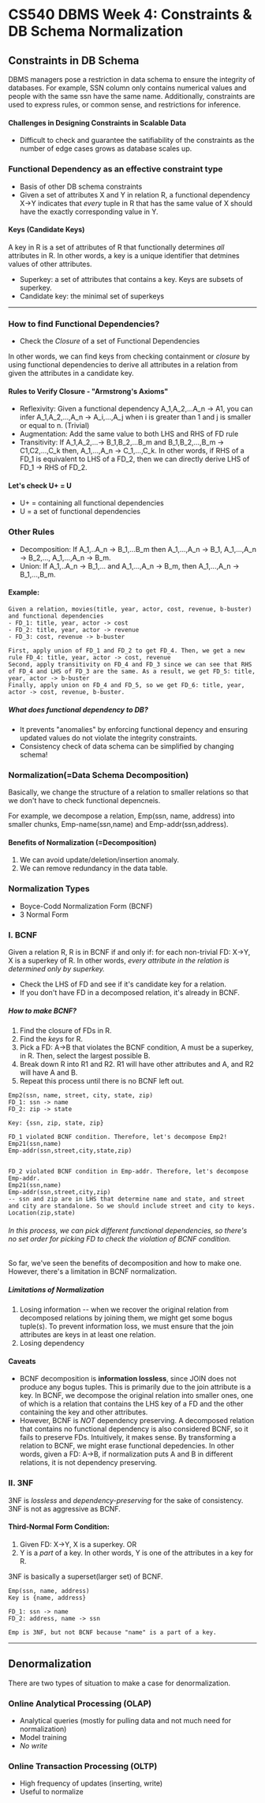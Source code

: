 # CS540 DBMS Week 4: Constraints & DB Schema Normalization 

## Constraints in DB Schema
DBMS managers pose a restriction in data schema to ensure the integrity of databases. For example, SSN column only contains numerical values and people with the same ssn have the same name. Additionally, constraints are used to express rules, or common sense, and restrictions for inference. 

#### Challenges in Designing Constraints in Scalable Data 
- Difficult to check and guarantee the satifiability of the constraints as the number of edge cases grows as database scales up.

### Functional Dependency as an effective constraint type
- Basis of other DB schema constraints
- Given a set of attributes X and Y in relation R, a functional dependency X->Y indicates that *every* tuple in R that has the same value of X should have the exactly corresponding value in Y. 

#### Keys (Candidate Keys)
A key in R is a set of attributes of R that functionally determines *all* attributes in R. In other words, a key is a unique identifier that detmines values of other attributes. 
* Superkey: a set of attributes that contains a key. Keys are subsets of superkey. 
* Candidate key: the minimal set of superkeys

------------------------------------------------------
### How to find Functional Dependencies? 

- Check the *Closure* of a set of Functional Dependencies 

In other words, we can find keys from checking containment or *closure* by using functional dependencies to derive all attributes in a relation from given the attributes in a candidate key.

#### Rules to Verify Closure - "Armstrong's Axioms"

- Reflexivity: Given a functional dependency A_1,A_2,...A_n -> A1, you can infer A_1,A_2,...,A_n -> A_i,...,A_j when i is greater than 1 and j is smaller or equal to n. (Trivial)
- Augmentation: Add the same value to both LHS and RHS of FD rule
- Transitivity: If A_1,A_2,...-> B_1,B_2,...B_m and B_1,B_2,...,B_m -> C1,C2,...,C_k then, A_1,...,A_n -> C_1,...,C_k. In other words, if RHS of a FD_1 is equivalent to LHS of a FD_2, then we can directly derive LHS of FD_1 -> RHS of FD_2.

#### Let's check U+ = U

* U+ = containing all functional dependencies 
* U = a set of functional dependencies 

### Other Rules 

- Decomposition: If A_1,..A_n -> B_1,...B_m then A_1,...,A_n -> B_1, A_1,...,A_n -> B_2,..., A_1,...,A_n -> B_m.
- Union: If A_1,..A_n -> B_1,... and A_1,...,A_n -> B_m, then A_1,...,A_n -> B_1,...,B_m.


#### Example: 

```
Given a relation, movies(title, year, actor, cost, revenue, b-buster) and functional dependencies 
- FD_1: title, year, actor -> cost
- FD_2: title, year, actor -> revenue
- FD_3: cost, revenue -> b-buster 

First, apply union of FD_1 and FD_2 to get FD_4. Then, we get a new rule FD_4: title, year, actor -> cost, revenue 
Second, apply transitivity on FD_4 and FD_3 since we can see that RHS of FD_4 and LHS of FD_3 are the same. As a result, we get FD_5: title, year, actor -> b-buster
Finally, apply union on FD_4 and FD_5, so we get FD_6: title, year, actor -> cost, revenue, b-buster. 
```

##### What does functional dependency to DB?

- It prevents "anomalies" by enforcing functional depency and ensuring updated values do not violate the integrity constraints. 
- Consistency check of data schema can be simplified by changing schema!

### Normalization(=Data Schema Decomposition)

Basically, we change the structure of a relation to smaller relations so that we don't have to check functional depencneis. 

For example, we decompose a relation, Emp(ssn, name, address) into smaller chunks, Emp-name(ssn,name) and Emp-addr(ssn,address).

#### Benefits of Normalization (=Decomposition) 
1. We can avoid update/deletion/insertion anomaly.
2. We can remove redundancy in the data table. 


### Normalization Types 
- Boyce-Codd Normalization Form (BCNF)
- 3 Normal Form 

### I. BCNF 

Given a relation R, R is in BCNF if and only if: for each non-trivial FD: X->Y, X is a superkey of R. In other words, *every attribute in the relation is determined only by superkey.*

- Check the LHS of FD and see if it's candidate key for a relation. 
- If you don't have FD in a decomposed relation, it's already in BCNF. 

##### How to make BCNF? 

1. Find the closure of FDs in R. 
2. Find the *keys* for R. 
3. Pick a FD: A->B that violates the BCNF condition, A must be a superkey, in R. Then, select the largest possible B. 
4. Break down R into R1 and R2. R1 will have other attributes and A, and R2 will have A and B.
5. Repeat this process until there is no BCNF left out. 

```
Emp2(ssn, name, street, city, state, zip) 
FD_1: ssn -> name
FD_2: zip -> state

Key: {ssn, zip, state, zip}

FD_1 violated BCNF condition. Therefore, let's decompose Emp2!
Emp21(ssn,name)
Emp-addr(ssn,street,city,state,zip)


FD_2 violated BCNF condition in Emp-addr. Therefore, let's decompose Emp-addr. 
Emp21(ssn,name)
Emp-addr(ssn,street,city,zip) 
-- ssn and zip are in LHS that determine name and state, and street and city are standalone. So we should include street and city to keys.
Location(zip,state)
```

###### In this process, we can pick different functional dependencies, so there's no set order for picking FD to check the violation of BCNF condition. 

So far, we've seen the benefits of decomposition and how to make one. However, there's a limitation in BCNF normalization. 

##### Limitations of Normalization 

1. Losing information -- when we recover the original relation from decomposed relations by joining them, we might get some bogus tuple(s). To prevent information loss, we must ensure that the join attributes are keys in at least one relation.
2. Losing dependency 

#### Caveats 
* BCNF decomposition is **information lossless**, since JOIN does not produce any bogus tuples. This is primarily due to the join attribute is a key. In BCNF, we decompose the original relation into smaller ones, one of which is a relation that contains the LHS key of a FD and the other containing the key and other attributes.
* However, BCNF is *NOT* dependency preserving. A decomposed relation that contains no functional dependency is also considered BCNF, so it fails to preserve FDs. Intuitively, it makes sense. By transforming a relation to BCNF, we might erase functional depedencies. In other words, given a FD: A->B, if normalization puts A and B in different relations, it is not dependency preserving. 



### II. 3NF

3NF is *lossless* and *dependency-preserving* for the sake of consistency. 3NF is not as aggressive as BCNF.

#### Third-Normal Form Condition: 
1. Given FD: X->Y, X is a superkey.
OR
2. Y is a *part* of a key. In other words, Y is one of the attributes in a key for R. 

3NF is basically a superset(larger set) of BCNF. 

``` 
Emp(ssn, name, address)
Key is {name, address}

FD_1: ssn -> name
FD_2: address, name -> ssn 

Emp is 3NF, but not BCNF because "name" is a part of a key.
```

---------------
## Denormalization 

There are two types of situation to make a case for denormalization. 

### Online Analytical Processing (OLAP)
- Analytical queries (mostly for pulling data and not much need for normalization)
- Model training 
- *No write* 

### Online Transaction Processing (OLTP)
- High frequency of updates (inserting, write) 
- Useful to normalize 


